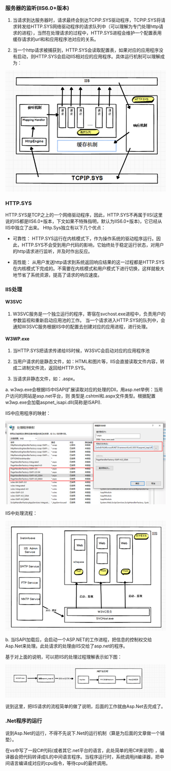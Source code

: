 ### 服务器的监听(IIS6.0+版本)     

1. 当请求到达服务器时，请求最终会到达TCPIP.SYS驱动程序，TCPIP.SYS将请求转发给HTTP.SYS网络驱动程序的请求队列中（可以理解为专门处理http请求的进程），当然在处理请求的过程中，HTTP.SYS进程会维护一个配置表用缓存请求的url和和应用程序池对应的关系。   

2. 当一个http请求被捕获到，HTTP.SYS会读取配置表，如果对应的应用程序没有启动，则HTTP.SYS会启动IIS相对应的应用程序。具体运行机制可以理解成为：   
 
 ![Http.SYS机制](/assets/HttpSys机制.png)


### HTTP.SYS     
HTTP.SYS是TCP之上的一个网络驱动程序，因此，HTTP.SYS不再属于IIS(这里说的IIS都是IIS6.0+版本，下文如果不特殊指明，默认为IIS6.0+版本)，它已经从IIS中独立了出来。 Http.Sys独立有以下几个优点：     

- 可靠性： HTTP.SYS运行在内核模式下，作为操作系统的驱动程序运行。因此，HTTP.SYS不会受到用户代码的影响，它始终处于稳定运行状态，对用户的http请求进行监听，并及时作出反应。   

- 高性能： 从用户发送http请求到系统返回响应结果的这一过程都是HTTP.SYS在内核模式下完成的。不需要在内核模式和用户模式下进行切换，这样就极大地节省了系统资源，提高了请求的响应速度。 
 

### IIS处理    

#### W3SVC

1. W3SVC服务是一个独立运行的程序，寄宿在svchost.exe进程中，负责用户的参数监视和重新启动应用池的工作。 当一个请求进入HTTP.SYS的队列中，会通知W3SVC服务根据IIS中的配置去创建对应的应用进程，进行处理。       


####  W3WP.exe   

1. 当HTTP.SYS把请求传递给IIS时候，W3SVC会启动对应的应用程序池 
   
2. 当用户请求的是静态文件，如：HTML和图片等，IIS会直接读取文件内容，转成二进制文件流，返回给HTTP.SYS。    
      
3. 当请求非静态文件，如：.aspx。    
  
  a. w3wp.exe会根据IIS中ISAPI扩展读取对应的处理的Dll，用asp.net举例：当用户访问的网站是asp.net平台，则 类型是.cshtml和.aspx文件类型。根据配置w3wp.exe会加载aspnet_isapi.dll(简称是ISAPI).     
   
   IIS中应用程序的映射：     
   
  ![](/assets/IIS处理请求映射.png)
  
  IIS中处理流程：
  
  ![](/assets/IIS处理流程.png)
  
  b.  当ISAPI加载后，会启动一个ASP.NET的工作进程，把信息的控制权交给Asp.Net来处理。此处请求的处理由IIS交给了asp.net的程序。  
  
  基于对上面的说明，可以把IIS的处理过程理解表示如下图：       
  
  ![](/assets/w3wp处理.png)      
  
  
  说到这里，把IIS请求的流程简单的做了说明，后面的工作就由Asp.Net去完成了。
  
### .Net程序的运行     

说到Asp.Net的运行，不得不先说下.Net的运行机制（算是为后面的文章做一个铺垫）。

在vs中写了一段C#代码(或者其它.net平台的语言，此处简单的用C#来说明) ，编译器会把代码转译成IL的中间语言程序。当程序运行时，系统调用jit编译器，把中间语言编译成对应的cpu指令，等待cpu的最终调用。

  
  




  

